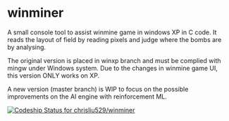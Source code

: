 # winminer

A small console tool to assist winmine game in windows XP in C code. It reads the layout of field by reading pixels and judge where the bombs are by analysing.

The original version is placed in winxp branch and must be complied with mingw under Windows system. Due to the changes in winmine game UI, this version ONLY works on XP.

A new version (master branch) is WIP to focus on the possible improvements on the AI engine with reinforcement ML.

[ ![Codeship Status for chrisliu529/winminer](https://codeship.com/projects/d583a910-deff-0133-8b3b-12efcaf3d9f4/status?branch=master)](https://codeship.com/projects/144898)

